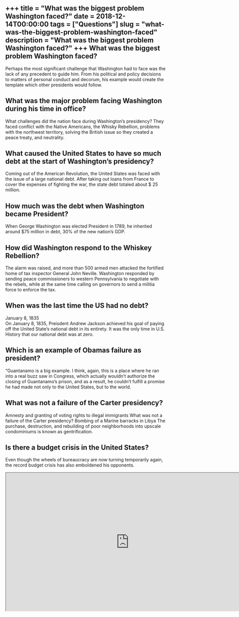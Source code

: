 +++
title = "What was the biggest problem Washington faced?"
date = 2018-12-14T00:00:00
tags = ["Questions"]
slug = "what-was-the-biggest-problem-washington-faced"
description = "What was the biggest problem Washington faced?"
+++
What was the biggest problem Washington faced?
----------------------------------------------

Perhaps the most significant challenge that Washington had to face was the lack of any precedent to guide him. From his political and policy decisions to matters of personal conduct and decorum, his example would create the template which other presidents would follow.

What was the major problem facing Washington during his time in office?
-----------------------------------------------------------------------

What challenges did the nation face during Washington’s presidency? They faced conflict with the Native Americans, the Whisky Rebellion, problems with the northwest territory, solving the British issue so they created a peace treaty, and neutrality.

What caused the United States to have so much debt at the start of Washington’s presidency?
-------------------------------------------------------------------------------------------

Coming out of the American Revolution, the United States was faced with the issue of a large national debt. After taking out loans from France to cover the expenses of fighting the war, the state debt totaled about $ 25 million.

How much was the debt when Washington became President?
-------------------------------------------------------

When George Washington was elected President in 1789, he inherited around $75 million in debt, 30% of the new nation’s GDP.

How did Washington respond to the Whiskey Rebellion?
----------------------------------------------------

The alarm was raised, and more than 500 armed men attacked the fortified home of tax inspector General John Neville. Washington responded by sending peace commissioners to western Pennsylvania to negotiate with the rebels, while at the same time calling on governors to send a militia force to enforce the tax.

When was the last time the US had no debt?
------------------------------------------

January 8, 1835  
On January 8, 1835, Preisdent Andrew Jackson achieved his goal of paying off the United State’s national debt in its entirety. It was the only time in U.S. History that our national debt was at zero.

Which is an example of Obamas failure as president?
---------------------------------------------------

“Guantanamo is a big example. I think, again, this is a place where he ran into a real buzz saw in Congress, which actually wouldn’t authorize the closing of Guantanamo’s prison, and as a result, he couldn’t fulfill a promise he had made not only to the United States, but to the world.

What was not a failure of the Carter presidency?
------------------------------------------------

Amnesty and granting of voting rights to illegal immigrants What was not a failure of the Carter presidency? Bombing of a Marine barracks in Libya The purchase, destruction, and rebuilding of poor neighborhoods into upscale condominiums is known as gentrification.

Is there a budget crisis in the United States?
----------------------------------------------

Even though the wheels of bureaucracy are now turning temporarily again, the record budget crisis has also emboldened his opponents.

<iframe allow="accelerometer; autoplay; clipboard-write; encrypted-media; gyroscope; picture-in-picture" allowfullscreen="" class="__youtube_prefs__  epyt-is-override  no-lazyload" data-no-lazy="1" data-origheight="433" data-origwidth="770" data-skipgform_ajax_framebjll="" height="433" id="_ytid_50346" loading="lazy" src="https://www.youtube.com/embed/XA88c6CaWs0?enablejsapi=1&autoplay=0&cc_load_policy=0&cc_lang_pref=&iv_load_policy=1&loop=0&modestbranding=0&rel=1&fs=1&playsinline=0&autohide=2&theme=dark&color=red&controls=1&" title="YouTube player" width="770"></iframe>